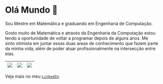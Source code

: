 # Olá Mundo 👋 

Sou Mestre em Matemática e graduando em Engenharia de Computação.

Gosto muito de Matemática e através da Engenharia da Computação estou tendo a oportunidade de voltar a programar depois de alguns anos. Me sinto otimista em juntar essas duas areas de conhecimento que fazem parte da minha vida, além de poder atuar profissionalmente na intersecção entre elas.

|![](https://github-profile-summary-cards.vercel.app/api/cards/stats?username=Matheus256&theme=dracula)|![](https://github-profile-summary-cards.vercel.app/api/cards/repos-per-language?username=Matheus256&theme=dracula)|![](https://github-profile-summary-cards.vercel.app/api/cards/most-commit-language?username=Matheus256&theme=dracula)|
|-----|------|------|

Veja mais no meu [`LinkedIn`](https://www.linkedin.com/in/matheus-nascimento-215383347)
